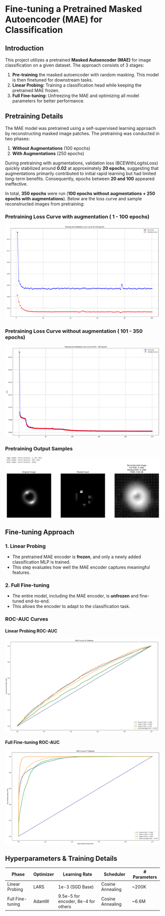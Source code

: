 # Fine-tuning a Pretrained Masked Autoencoder (MAE) for Classification

## Introduction
This project utilizes a pretrained **Masked Autoencoder (MAE)** for image classification on a given dataset. The approach consists of 3 stages:
1. **Pre-training** the masked autoencoder with random masking. This model is then finetuned for downstream tasks.
2. **Linear Probing:** Training a classification head while keeping the pretrained MAE frozen.
3. **Full Fine-tuning:** Unfreezing the MAE and optimizing all model parameters for better performance.

## Pretraining Details

The MAE model was pretrained using a self-supervised learning approach by reconstructing masked image patches. The pretraining was conducted in two phases:  

1. **Without Augmentations** (100 epochs)  
2. **With Augmentations** (250 epochs)  

During pretraining with augmentations, validation loss (BCEWithLogitsLoss) quickly stabilized around **0.02** at approximately **20 epochs**, suggesting that augmentations primarily contributed to initial rapid learning but had limited long-term benefits. Consequently, epochs between **20 and 100** appeared ineffective.  

In total, **350 epochs** were run (**100 epochs without augmentations + 250 epochs with augmentations**).
Below are the loss curve and sample reconstructed images from pretraining:

### Pretraining Loss Curve with augmentation ( 1 - 100 epochs)
![Pretraining Loss Curve](../images/Task6A/task6A_loss_curve_withaug.png)

### Pretraining Loss Curve without augmentation ( 101 - 350 epochs)
![Pretraining Loss Curve](../images/Task6A/task6A_loss_curve.png)

### Pretraining Output Samples
![Reconstructed Images](../images/Task6A/task6A_pretrain_img_map.png)

## Fine-tuning Approach
### 1. Linear Probing
- The pretrained MAE encoder is **frozen**, and only a newly added classification MLP is trained.
- This step evaluates how well the MAE encoder captures meaningful features.

### 2. Full Fine-tuning
- The entire model, including the MAE encoder, is **unfrozen** and fine-tuned end-to-end.
- This allows the encoder to adapt to the classification task.

### ROC-AUC Curves
#### Linear Probing ROC-AUC
![ROC-AUC Linear Probing](../images/Task6A/task6A_LP_ROC_AUC.png)

#### Full Fine-tuning ROC-AUC
![ROC-AUC Full Fine-tune](../images/Task6A/task6A_FT_ROC_AUC.png)

## Hyperparameters & Training Details
| Phase              | Optimizer  | Learning Rate | Scheduler  | # Parameters |
|-------------------|------------|--------------|------------|-------------|
| Linear Probing    | LARS      | 1e-3 (SGD Base)         | Cosine Annealing | ~200K  |
| Full Fine-tuning  | AdamW      | 9.5e-5 for encoder, 8e-4 for others         | Cosine Annealing | ~6.6M  |



